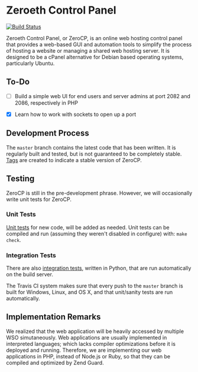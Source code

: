 Zeroeth Control Panel
=====================
[![Build Status](https://travis-ci.org/kkhuong/ZeroCP.svg?branch=master)](https://travis-ci.org/kkhuong/ZeroCP)

Zeroeth Control Panel, or ZeroCP, is an online web hosting control panel that provides a web-based GUI and automation tools to simplify the process of hosting a website or managing a shared web hosting server. It is designed to be a cPanel alternative for Debian based operating systems, particularly Ubuntu.


To-Do
-----
- [ ] Build a simple web UI for end users and server admins at port 2082 and 2086, respectively in PHP
- [X] Learn how to work with sockets to open up a port


Development Process
-------------------
The `master` branch contains the latest code that has been written. It is regularly built and tested, but is not guaranteed to be completely stable. [Tags](https://github.com/kkhuong/ZeroCP/tags) are created to indicate a stable version of ZeroCP.


Testing
-------
ZeroCP is still in the pre-development phrase. However, we will occasionally write unit tests for ZeroCP.

### Unit Tests

[Unit tests](src/test/) for new code, will be added as needed. Unit tests can be compiled and run
(assuming they weren't disabled in configure) with: `make check`.

### Integration Tests

There are also [integration tests](/test), written
in Python, that are run automatically on the build server.

The Travis CI system makes sure that every push to the `master` branch is built for Windows, Linux, and OS X, and that unit/sanity tests are run automatically.

Implementation Remarks
----------------------
We realized that the web application will be heavily accessed by multiple WSO simutaneously. Web applications are usually implemented in interpreted languages; which lacks compiler optimizations before it is deployed and running. Therefore, we are implementing our web applications in PHP, instead of Node.js or Ruby, so that they can be compiled and optimized by Zend Guard.
